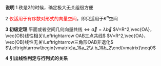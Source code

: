 **说明**
1 秩是2的时候，确定极大无关组很方便

2 <font color=red>仅适用于有序数对形式的向量空间</font>，即只适用于$K^n$空间

**3 初级定理**
平面或者空间几何向量共线$\Leftrightarrow\vec a=\lambda\vec b$
$V=R^2,\vec{OA}，\vec{OB}线性相关\Leftrightarrow OAB三点共线$
$V=R^2,\vec{OA}，\vec{OB}线性无关\Leftrightarrow三角形OAB非退化$
$\Leftrightarrow\begin{vmatrix}a_1&a_2\\\ b_1&b_2\end{vmatrix}\neq0$

**4 引出线性判定与行列式的关系**